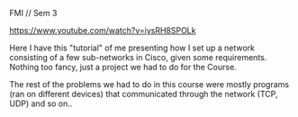 FMI // Sem 3


https://www.youtube.com/watch?v=iysRH8SPOLk

Here I have this "tutorial" of me presenting how I set up a network consisting of a few sub-networks in Cisco, given some requirements.
Nothing too fancy, just a project we had to do for the Course.

The rest of the problems we had to do in this course were mostly programs (ran on different devices) that communicated through the network (TCP, UDP) and so on..
